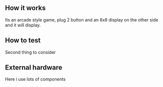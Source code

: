 <!---

This file is used to generate your project datasheet. Please fill in the information below and delete any unused
sections.

You can also include images in this folder and reference them in the markdown. Each image must be less than
512 kb in size, and the combined size of all images must be less than 1 MB.
-->

## How it works

Its an arcade style game, plug 2 button and an 8x8 display on the other side and it will display.

## How to test

Second thing to consider

## External hardware

Here i use lots of components
